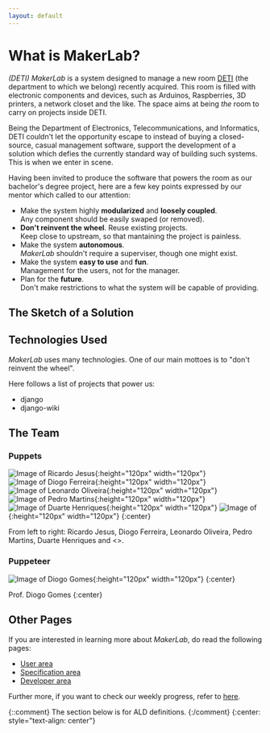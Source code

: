 ```yaml
---
layout: default
---
```


# What is MakerLab?

_(DETI) MakerLab_ is a system designed to manage a new room
[DETI](https://www.ua.pt/deti/) (the department to which we belong) recently
acquired. This room is filled with electronic components and devices, such as
Arduinos, Raspberries, 3D printers, a network closet and the like. The space
aims at being _the_ room to carry on projects inside DETI.

Being the Department of Electronics, Telecommunications, and Informatics, DETI
couldn't let the opportunity escape to instead of buying a closed-source,
casual management software, support the development of a solution which defies
the currently standard way of building such systems. This is when we enter in
scene.

Having been invited to produce the software that powers the room as our
bachelor's degree project, here are a few key points expressed by our mentor
which called to our attention:
*   Make the system highly **modularized** and **loosely coupled**.  
    Any component should be easily swaped (or removed).
*   **Don't reinvent the wheel**. Reuse existing projects.  
    Keep close to upstream, so that mantaining the project is painless.
*   Make the system **autonomous**.  
    _MakerLab_ shouldn't require a superviser, though one might exist.
*   Make the system **easy to use** and **fun**.  
    Management for the users, not for the manager.
*   Plan for the **future**.  
    Don't make restrictions to what the system will be capable of providing.

## The Sketch of a Solution


## Technologies Used

_MakerLab_ uses many technologies. One of our main mottoes is to "don't
reinvent the wheel".

Here follows a list of projects that power us:
*   django
*   django-wiki

## The Team

### Puppets

![Image of Ricardo Jesus](https://avatars1.githubusercontent.com/u/11319180?v=3&s=460){:height="120px" width="120px"}
![Image of Diogo Ferreira](https://avatars2.githubusercontent.com/u/11805521?v=3&s=460){:height="120px" width="120px"}
![Image of Leonardo Oliveira](https://avatars0.githubusercontent.com/u/10348875?v=3&s=460){:height="120px" width="120px"}
![Image of Pedro Martins](https://avatars2.githubusercontent.com/u/10819202?v=3&s=460){:height="120px" width="120px"}
![Image of Duarte Henriques](https://avatars1.githubusercontent.com/u/14802516?v=3&s=460){:height="120px" width="120px"}
![Image of ](https://octodex.github.com/images/original.png){:height="120px" width="120px"}
{:center}

From left to right: Ricardo Jesus, Diogo Ferreira, Leonardo Oliveira, Pedro
Martins, Duarte Henriques and <>.

### Puppeteer

![Image of Diogo Gomes](https://avatars1.githubusercontent.com/u/137684?v=3&s=460){:height="120px" width="120px"}
{:center}

Prof. Diogo Gomes
{:center}

## Other Pages

If you are interested in learning more about _MakerLab_, do read the following
pages:
*   [User area](pages/user.html)
*   [Specification area](pages/specification.html)
*   [Developer area](pages/developer.html)

Further more, if you want to check our weekly progress, refer to
[here](pages/log.html).

{::comment}
The section below is for ALD definitions.
{:/comment}
{:center: style="text-align: center"}
